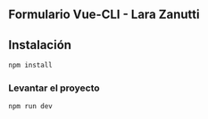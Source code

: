 ## Formulario Vue-CLI - Lara Zanutti

## Instalación

```sh
npm install
```

### Levantar el proyecto

```sh
npm run dev
```

